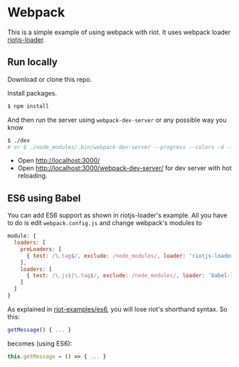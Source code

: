 # Webpack

This is a simple example of using webpack with riot. It uses webpack loader [riotjs-loader](https://github.com/esnunes/riotjs-loader).

## Run locally

Download or clone this repo.

Install packages.

```bash
$ npm install
```
And then run the server using `webpack-dev-server` or any possible way you know

```bash
$ ./dev
# or $ ./node_modules/.bin/webpack-dev-server --progress --colors -d --port 3000
```

- Open [http://localhost:3000/](http://localhost:3000/)
- Open [http://localhost:3000/webpack-dev-server/](http://localhost:3000/webpack-dev-server/) for dev server with hot reloading.

## ES6 using Babel

You can add ES6 support as shown in riotjs-loader's example. All you have to do is edit `webpack.config.js` and change webpack's modules to

```js
module: {
  loaders: [
    preLoaders: [
      { test: /\.tag$/, exclude: /node_modules/, loader: 'riotjs-loader', query: { type: 'none' } }
    ],
    loaders: [
      { test: /\.js$|\.tag$/, exclude: /node_modules/, loader: 'babel-loader', query: { presets: ['es2015'] } }
    ]
  ]
}
```

As explained in [riot-examples/es6](/riot/examples/blob/gh-pages/es6), you will lose riot's shorthand syntax. So this:

```js
getMessage() { ... }
```

becomes (using ES6):

```js
this.getMessage = () => { ... }
```

